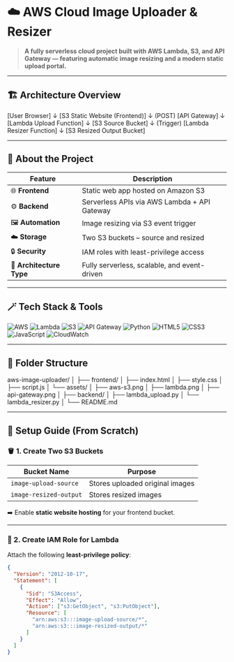 # ☁️ AWS Cloud Image Uploader & Resizer

> **A fully serverless cloud project built with AWS Lambda, S3, and API Gateway — featuring automatic image resizing and a modern static upload portal.**

---

## 🏗️ Architecture Overview

[User Browser]
↓
[S3 Static Website (Frontend)]
↓ (POST)
[API Gateway]
↓
[Lambda Upload Function]
↓
[S3 Source Bucket]
↓ (Trigger)
[Lambda Resizer Function]
↓
[S3 Resized Output Bucket]


---

## 🧠 About the Project

| Feature | Description |
|----------|--------------|
| 🌐 **Frontend** | Static web app hosted on Amazon S3 |
| ⚙️ **Backend** | Serverless APIs via AWS Lambda + API Gateway |
| 🖼️ **Automation** | Image resizing via S3 event trigger |
| ☁️ **Storage** | Two S3 buckets – source and resized |
| 🔒 **Security** | IAM roles with least-privilege access |
| 🧩 **Architecture Type** | Fully serverless, scalable, and event-driven |

---

## 🪄 Tech Stack & Tools

![AWS](https://img.shields.io/badge/AWS-FF9900?logo=amazon-aws&logoColor=white)
![Lambda](https://img.shields.io/badge/AWS%20Lambda-FF9900?logo=awslambda&logoColor=white)
![S3](https://img.shields.io/badge/Amazon%20S3-569A31?logo=amazons3&logoColor=white)
![API Gateway](https://img.shields.io/badge/API%20Gateway-EC7211?logo=amazonapigateway&logoColor=white)
![Python](https://img.shields.io/badge/Python-3776AB?logo=python&logoColor=white)
![HTML5](https://img.shields.io/badge/HTML5-E34F26?logo=html5&logoColor=white)
![CSS3](https://img.shields.io/badge/CSS3-1572B6?logo=css3&logoColor=white)
![JavaScript](https://img.shields.io/badge/JavaScript-F7DF1E?logo=javascript&logoColor=black)
![CloudWatch](https://img.shields.io/badge/CloudWatch-FF4F8B?logo=amazonaws&logoColor=white)

---

## 📂 Folder Structure
aws-image-uploader/
│
├── frontend/
│ ├── index.html
│ ├── style.css
│ ├── script.js
│ └── assets/
│ ├── aws-s3.png
│ ├── lambda.png
│ ├── api-gateway.png
│
├── backend/
│ ├── lambda_upload.py
│ └── lambda_resizer.py
│
└── README.md


---

## 🔧 Setup Guide (From Scratch)

### 🪣 1. Create Two S3 Buckets
| Bucket Name | Purpose |
|--------------|----------|
| `image-upload-source` | Stores uploaded original images |
| `image-resized-output` | Stores resized images |

➡️ Enable **static website hosting** for your frontend bucket.

---

### 🔐 2. Create IAM Role for Lambda

Attach the following **least-privilege policy**:
```json
{
  "Version": "2012-10-17",
  "Statement": [
    {
      "Sid": "S3Access",
      "Effect": "Allow",
      "Action": ["s3:GetObject", "s3:PutObject"],
      "Resource": [
        "arn:aws:s3:::image-upload-source/*",
        "arn:aws:s3:::image-resized-output/*"
      ]
    }
  ]
}
